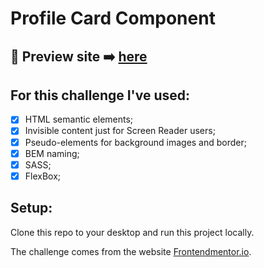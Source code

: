 
# Profile Card Component

## 🎥 Preview site :arrow_right: [here](https://szymonrojek.github.io/profile-card-component/)


## For this challenge I've used:
* [x] HTML semantic elements;
* [x] Invisible content just for Screen Reader users;
* [x] Pseudo-elements for background images and border;
* [x] BEM naming;
* [x] SASS;
* [x] FlexBox;

## Setup:
Clone this repo to your desktop and run this project locally.


The challenge comes from the website [Frontendmentor.io](https://www.frontendmentor.io/dashboard).


